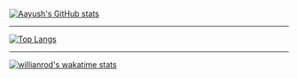 [![Aayush's GitHub stats](https://github-readme-stats.vercel.app/api?username=bhujelaayushgc&count_private=true&show_icons=true&theme=tokyonight)](https://github.com/anuraghazra/github-readme-stats)

---

[![Top Langs](https://github-readme-stats.vercel.app/api/top-langs/?username=bhujelaayushgc&count_private=true&theme=bear)](https://github.com/anuraghazra/github-readme-stats)

---

[![willianrod's wakatime stats](https://github-readme-stats.vercel.app/api/wakatime?username=bhujelaayushgc&count_private=true&theme=react )](https://github.com/anuraghazra/github-readme-stats)
